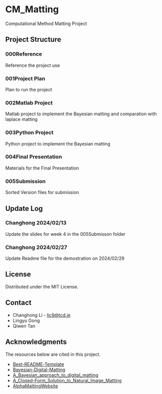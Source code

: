 # CM_Matting
Computational Method Matting Project
## Project Structure
### 000Reference
Reference the project use
### 001Project Plan
Plan to run the project
### 002Matlab Project
Matlab project to implement the Bayesian matting and comparation with laplace matting
### 003Python Project
Python project to implement the Bayesian matting
### 004Final Presentation
Materials for the Final Presentation
### 005Submission
Sorted Version files for submission
## Update Log
### Changhong 2024/02/13
Update the slides for week 4 in the 005Submisson folder
### Changhong 2024/02/27
Update Readme file for the demostration on 2024/02/29


<!-- LICENSE -->
## License

Distributed under the MIT License. 


<!-- CONTACT -->
## Contact

* Changhong Li - lic9@tcd.ie
* Lingyu Gong
* Qiwen Tan

<!-- ACKNOWLEDGMENTS -->
## Acknowledgments

The resources below are cited in this project.

* [Best-README-Template](https://github.com/othneildrew/Best-README-Template)
* [Bayesian-Digital-Matting](https://github.com/clotha87762/Bayesian-Digital-Matting)
* [A_Bayesian_approach_to_digital_matting](https://ieeexplore.ieee.org/abstract/document/990970)
* [A_Closed-Form_Solution_to_Natural_Image_Matting](https://ieeexplore.ieee.org/abstract/document/4359322)
* [AlphaMattingWebsite](http://www.alphamatting.com/)